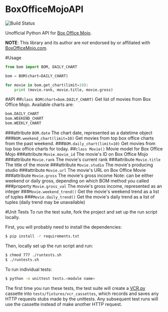 BoxOfficeMojoAPI
================
![Build Status](https://travis-ci.org/hyperbit/BoxOfficeMojoAPI.svg?branch=master)

Unofficial Python API for [Box Office Mojo](http://boxofficemojo.com/).

**NOTE**: This library and its author are *not* endorsed by or affiliated with [BoxOfficeMojo.com](http://boxofficemojo.com/).

#Usage
```python
from bom import BOM, DAILY_CHART

bom = BOM(chart=DAILY_CHART)

for movie in bom.get_chart(limit=10):
    print (movie.rank, movie.title, movie.gross)
```

#API
##`class BOM(chart=bom.DAILY_CHART)`
Get list of movies from Box Office Mojo. Available charts are:

```python
bom.DAILY_CHART
bom.WEEKEND_CHART
bom.WEEKLY_CHART
```

###attribute `BOM.date`
The chart date, represented as a datetime object
###`BOM.weekend_chart(limit=10)`
Get movies from top box office charts from the past weekend.
###`BOM.daily_chart(limit=10)`
Get movies from top box office charts for today.
##`class Movie()`
Movie model for Box Office Mojo
###attribute `Movie.movie_id`
The movie's ID on Box Office Mojo
###attribute `Movie.rank`
The movie's current rank
###attribute `Movie.title`
The title of the movie
###attribute `Movie.studio`
The movie's producing studio
###attribute `Movie.url`
The movie's URL on Box Office Movie
###attribute `Movie.gross`
The movie's gross income
Note: can be either weekend or daily gross, depending on which BOM method you called
###property `Movie.gross_val`
The movie's gross income, represented as an integer
###`Movie.weekend_trend()`
Get the movie's weekend trend as a list of tuples
###`Movie.daily_trend()`
Get the movie's daily trend as a list of tuples
(daily trend may be unavailable)


#Unit Tests
To run the test suite, fork the project and set up the run script locally.

First, you will probably need to install the dependencies:
```bash
$ pip install -r requirements.txt
```

Then, locally set up the run script and run:
```bash
$ chmod 777 ./runtests.sh
$ ./runtests.sh
```

To run individual tests:
```bash
$ python -m unittest tests.<module name>
```

The first time you run these tests, the test suite will create a [VCR.py](https://github.com/kevin1024/vcrpy) cassette into `tests/fixtures/vcr_cassettes`, which records and saves any HTTP requests stubs made by the unittests. Any subsequent test runs will use the cassette instead of make another HTTP request.
